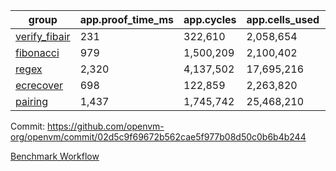| group | app.proof_time_ms | app.cycles | app.cells_used | leaf.proof_time_ms | leaf.cycles | leaf.cells_used |
| -- | -- | -- | -- | -- | -- | -- |
| [verify_fibair](https://github.com/openvm-org/openvm/blob/benchmark-results/benchmarks-pr/2185/verify_fibair-02d5c9f69672b562cae5f977b08d50c0b6b4b244.md) | 231 |  322,610 |  2,058,654 |- | - | - |
| [fibonacci](https://github.com/openvm-org/openvm/blob/benchmark-results/benchmarks-pr/2185/fibonacci-02d5c9f69672b562cae5f977b08d50c0b6b4b244.md) | 979 |  1,500,209 |  2,100,402 |- | - | - |
| [regex](https://github.com/openvm-org/openvm/blob/benchmark-results/benchmarks-pr/2185/regex-02d5c9f69672b562cae5f977b08d50c0b6b4b244.md) | 2,320 |  4,137,502 |  17,695,216 |- | - | - |
| [ecrecover](https://github.com/openvm-org/openvm/blob/benchmark-results/benchmarks-pr/2185/ecrecover-02d5c9f69672b562cae5f977b08d50c0b6b4b244.md) | 698 |  122,859 |  2,263,820 |- | - | - |
| [pairing](https://github.com/openvm-org/openvm/blob/benchmark-results/benchmarks-pr/2185/pairing-02d5c9f69672b562cae5f977b08d50c0b6b4b244.md) | 1,437 |  1,745,742 |  25,468,210 |- | - | - |


Commit: https://github.com/openvm-org/openvm/commit/02d5c9f69672b562cae5f977b08d50c0b6b4b244

[Benchmark Workflow](https://github.com/openvm-org/openvm/actions/runs/18985232111)
